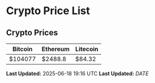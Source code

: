 # Crypto Price List

## Crypto Prices
| Bitcoin | Ethereum | Litecoin |
| ------- | -------- | -------- |
| $104077 | $2488.8 | $84.32 |
**Last Updated:** 2025-06-18 19:16 UTC
**Last Updated:** $DATE$
